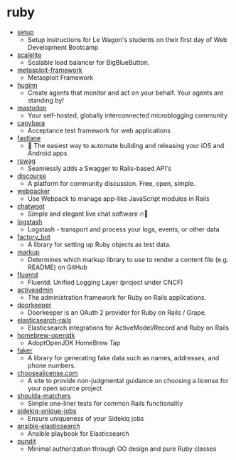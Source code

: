 # ruby
- [setup](https://github.com/lewagon/setup)
  - Setup instructions for Le Wagon's students on their first day of Web Development Bootcamp
- [scalelite](https://github.com/blindsidenetworks/scalelite)
  - Scalable load balancer for BigBlueButton.
- [metasploit-framework](https://github.com/rapid7/metasploit-framework)
  - Metasploit Framework
- [huginn](https://github.com/huginn/huginn)
  - Create agents that monitor and act on your behalf. Your agents are standing by!
- [mastodon](https://github.com/tootsuite/mastodon)
  - Your self-hosted, globally interconnected microblogging community
- [capybara](https://github.com/teamcapybara/capybara)
  - Acceptance test framework for web applications
- [fastlane](https://github.com/fastlane/fastlane)
  - 🚀 The easiest way to automate building and releasing your iOS and Android apps
- [rswag](https://github.com/rswag/rswag)
  - Seamlessly adds a Swagger to Rails-based API's
- [discourse](https://github.com/discourse/discourse)
  - A platform for community discussion. Free, open, simple.
- [webpacker](https://github.com/rails/webpacker)
  - Use Webpack to manage app-like JavaScript modules in Rails
- [chatwoot](https://github.com/chatwoot/chatwoot)
  - Simple and elegant live chat software 🔥💬
- [logstash](https://github.com/elastic/logstash)
  - Logstash - transport and process your logs, events, or other data
- [factory_bot](https://github.com/thoughtbot/factory_bot)
  - A library for setting up Ruby objects as test data.
- [markup](https://github.com/github/markup)
  - Determines which markup library to use to render a content file (e.g. README) on GitHub
- [fluentd](https://github.com/fluent/fluentd)
  - Fluentd: Unified Logging Layer (project under CNCF)
- [activeadmin](https://github.com/activeadmin/activeadmin)
  - The administration framework for Ruby on Rails applications.
- [doorkeeper](https://github.com/doorkeeper-gem/doorkeeper)
  - Doorkeeper is an OAuth 2 provider for Ruby on Rails / Grape.
- [elasticsearch-rails](https://github.com/elastic/elasticsearch-rails)
  - Elasticsearch integrations for ActiveModel/Record and Ruby on Rails
- [homebrew-openjdk](https://github.com/AdoptOpenJDK/homebrew-openjdk)
  - AdoptOpenJDK HomeBrew Tap
- [faker](https://github.com/faker-ruby/faker)
  - A library for generating fake data such as names, addresses, and phone numbers.
- [choosealicense.com](https://github.com/github/choosealicense.com)
  - A site to provide non-judgmental guidance on choosing a license for your open source project
- [shoulda-matchers](https://github.com/thoughtbot/shoulda-matchers)
  - Simple one-liner tests for common Rails functionality
- [sidekiq-unique-jobs](https://github.com/mhenrixon/sidekiq-unique-jobs)
  - Ensure uniqueness of your Sidekiq jobs
- [ansible-elasticsearch](https://github.com/elastic/ansible-elasticsearch)
  - Ansible playbook for Elasticsearch
- [pundit](https://github.com/varvet/pundit)
  - Minimal authorization through OO design and pure Ruby classes
